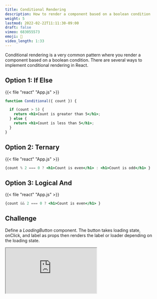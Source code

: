 ```yaml
---
title: Conditional Rendering
description: How to render a component based on a boolean condition
weight: 5
lastmod: 2022-02-22T11:11:30-09:00
draft: false
vimeo: 683055573
emoji: 🔀
video_length: 1:33
---
```


Conditional rendering is a very common pattern where you render a component based on a boolean condition. There are several ways to implement conditional rendering in React.

## Option 1: If Else

{{< file "react" "App.js" >}}
```jsx
function Conditional({ count }) {

  if (count > 5) {
    return <h1>Count is greater than 5</h1>;
  } else {
    return <h1>Count is less than 5</h1>;
  }
}
```

## Option 2: Ternary

{{< file "react" "App.js" >}}
```jsx
{count % 2 === 0 ? <h1>Count is even</h1> : <h1>Count is odd</h1> }
```

## Option 3: Logical And

{{< file "react" "App.js" >}}
```jsx
{count && 2 === 0 ? <h1>Count is even</h1> }
```

## Challenge

Define a *LoadingButton* component. The button takes loading state, onClick, and label as props then renders the label or loader depending on the loading state.

<iframe class="frame-full" src="https://stackblitz.com/edit/react-ksebra?embed=1&file=src/App.js"></iframe>